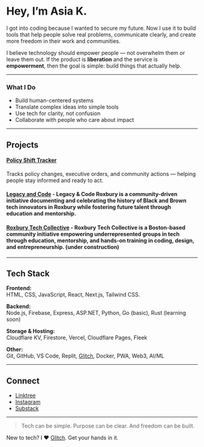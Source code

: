 # Hey, I’m Asia K.

I got into coding because I wanted to secure my future. Now I use it to build tools that help people solve real problems, communicate clearly, and create more freedom in their work and communities.

I believe technology should empower people — not overwhelm them or leave them out. If the product is **liberation** and the service is **empowerment**, then the goal is simple: build things that actually help.

---

### What I Do

- Build human-centered systems
- Translate complex ideas into simple tools
- Use tech for clarity, not confusion
- Collaborate with people who care about impact

---

## Projects

#### [Policy Shift Tracker](https://github.com/asiakay/policy-shift-tracker)  
Tracks policy changes, executive orders, and community actions — helping people stay informed and ready to act.

#### [Legacy and Code](https://legacy-and-code-roxbury.pages.dev/) - Legacy & Code Roxbury is a community-driven initiative documenting and celebrating the history of Black and Brown tech innovators in Roxbury while fostering future talent through education and mentorship.

#### [Roxbury Tech Collective](https://rtco.pages.dev/) - Roxbury Tech Collective is a Boston-based community initiative empowering underrepresented groups in tech through education, mentorship, and hands-on training in coding, design, and entrepreneurship. (under construction)

---

## Tech Stack

**Frontend:**  
HTML, CSS, JavaScript, React, Next.js, Tailwind CSS.  

**Backend:**  
Node.js, Firebase, Express, ASP.NET, Python, Go (basic), Rust (learning soon)  

**Storage & Hosting:**  
Cloudflare KV, Firestore, Vercel, Cloudflare Pages, Fleek  

**Other:**  
Git, GitHub, VS Code, Replit, [Glitch](https://glitch.com/), Docker, PWA, Web3, AI/ML  

---

## Connect

- [Linktree](https://linktr.ee/asialakay)  
- [Instagram](https://instagram.com/asialakay)  
- [Substack](https://bridgedotfiles.substack.com)

---

> Tech can be simple. Purpose can be clear. And freedom can be built.

New to tech? I ❤️ [Glitch](https://glitch.com/). Get your hands in it. 
